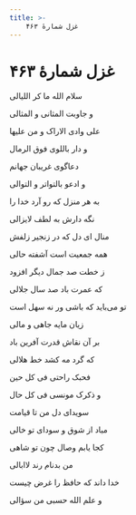 ```yaml
---
title: >-
    غزل شمارهٔ ۴۶۳
---
```

# غزل شمارهٔ ۴۶۳

<div class="b" id="bn1"><div class="m1"><p>سلام الله ما کر اللیالی</p></div>
<div class="m2"><p>و جاوبت المثانی و المثالی</p></div></div>
<div class="b" id="bn2"><div class="m1"><p>علی وادی الاراک و من علیها</p></div>
<div class="m2"><p>و دار باللوی فوق الرمال</p></div></div>
<div class="b" id="bn3"><div class="m1"><p>دعاگوی غریبان جهانم</p></div>
<div class="m2"><p>و ادعو بالتواتر و التوالی</p></div></div>
<div class="b" id="bn4"><div class="m1"><p>به هر منزل که رو آرد خدا را</p></div>
<div class="m2"><p>نگه دارش به لطف لایزالی</p></div></div>
<div class="b" id="bn5"><div class="m1"><p>منال ای دل که در زنجیر زلفش</p></div>
<div class="m2"><p>همه جمعیت است آشفته حالی</p></div></div>
<div class="b" id="bn6"><div class="m1"><p>ز خطت صد جمال دیگر افزود</p></div>
<div class="m2"><p>که عمرت باد صد سال جلالی</p></div></div>
<div class="b" id="bn7"><div class="m1"><p>تو می‌باید که باشی ور نه سهل است</p></div>
<div class="m2"><p>زیان مایه جاهی و مالی</p></div></div>
<div class="b" id="bn8"><div class="m1"><p>بر آن نقاش قدرت آفرین باد</p></div>
<div class="m2"><p>که گرد مه کشد خط هلالی</p></div></div>
<div class="b" id="bn9"><div class="m1"><p>فحبک راحتی فی کل حین</p></div>
<div class="m2"><p>و ذکرک مونسی فی کل حال</p></div></div>
<div class="b" id="bn10"><div class="m1"><p>سویدای دل من تا قیامت</p></div>
<div class="m2"><p>مباد از شوق و سودای تو خالی</p></div></div>
<div class="b" id="bn11"><div class="m1"><p>کجا یابم وصال چون تو شاهی</p></div>
<div class="m2"><p>من بدنام رند لاابالی</p></div></div>
<div class="b" id="bn12"><div class="m1"><p>خدا داند که حافظ را غرض چیست</p></div>
<div class="m2"><p>و علم الله حسبی من سؤالی</p></div></div>
